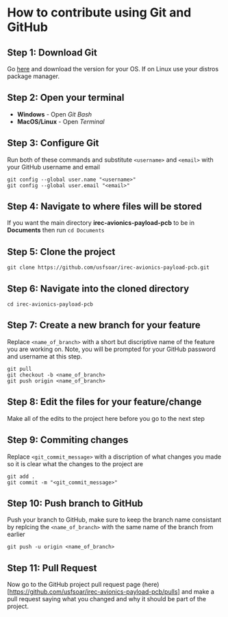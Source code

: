 # How to contribute using Git and GitHub

## Step 1: Download Git
Go [here](https://www.git-scm.com/downloads) and download the version for your OS. If on Linux use your distros package manager.

## Step 2: Open your terminal

* **Windows** - Open *Git Bash*
* **MacOS/Linux** - Open *Terminal*

## Step 3: Configure Git

Run both of these commands and substitute `<username>` and `<email>` with your GitHub username and email
``` 
git config --global user.name "<username>"
git config --global user.email "<email>"
```

## Step 4: Navigate to where files will be stored

If you want the main directory **irec-avionics-payload-pcb** to be in **Documents** then run `cd Documents`


## Step 5: Clone the project

```
git clone https://github.com/usfsoar/irec-avionics-payload-pcb.git
```

## Step 6: Navigate into the cloned directory

```
cd irec-avionics-payload-pcb
```

## Step 7: Create a new branch for your feature

Replace `<name_of_branch>` with a short but discriptive name of the feature you are working on. Note, you will be prompted for your GitHub password and username at this step.

```
git pull
git checkout -b <name_of_branch>
git push origin <name_of_branch>
```

## Step 8: Edit the files for your feature/change

Make all of the edits to the project here before you go to the next step

## Step 9: Commiting changes

Replace `<git_commit_message>` with a discription of what changes you made so it is clear what the changes to the project are

```
git add .
git commit -m "<git_commit_message>"
```

## Step 10: Push branch to GitHub

Push your branch to GitHub, make sure to keep the branch name consistant by replcing the `<name_of_branch>` with the same name of the branch from earlier

```
git push -u origin <name_of_branch>
```

## Step 11: Pull Request

Now go to the GitHub project pull request page (here)[https://github.com/usfsoar/irec-avionics-payload-pcb/pulls] and make a pull request saying what you changed and why it should be part of the project.
